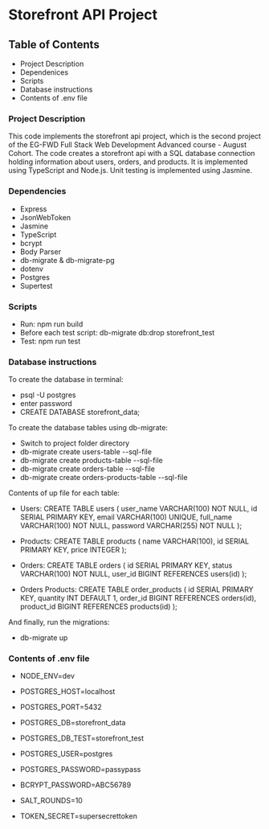 # Storefront API Project

## Table of Contents
* Project Description
* Dependenices
* Scripts
* Database instructions
* Contents of .env file

### Project Description

This code implements the storefront api project, which is the second project of the EG-FWD Full Stack Web Development Advanced course - August Cohort.
The code creates a storefront api with a SQL database connection holding information about users, orders, and products. It is implemented using TypeScript and Node.js. Unit testing is implemented using Jasmine.

### Dependencies
* Express
* JsonWebToken
* Jasmine
* TypeScript
* bcrypt
* Body Parser
* db-migrate & db-migrate-pg
* dotenv
* Postgres
* Supertest

### Scripts
* Run: npm run build
* Before each test script: db-migrate db:drop storefront_test
* Test: npm run test

### Database instructions
To create the database in terminal:
* psql -U postgres
* enter password
* CREATE DATABASE storefront_data;

To create the database tables using db-migrate:
* Switch to project folder directory
* db-migrate create users-table --sql-file
* db-migrate create products-table --sql-file
* db-migrate create orders-table --sql-file
* db-migrate create orders-products-table --sql-file

Contents of up file for each table:

* Users:
CREATE TABLE users (
  user_name VARCHAR(100) NOT NULL,
  id SERIAL PRIMARY KEY,
  email VARCHAR(100) UNIQUE,
  full_name VARCHAR(100) NOT NULL,
  password VARCHAR(255) NOT NULL
);

* Products:
CREATE TABLE products (
  name VARCHAR(100),
  id SERIAL PRIMARY KEY,
  price INTEGER
);

* Orders:
CREATE TABLE orders (
    id SERIAL PRIMARY KEY,
    status VARCHAR(100) NOT NULL,
    user_id BIGINT REFERENCES users(id)
);

* Orders Products:
CREATE TABLE order_products (
    id SERIAL PRIMARY KEY,
    quantity INT DEFAULT 1,
    order_id BIGINT REFERENCES orders(id),
    product_id BIGINT REFERENCES products(id)
);

And finally, run the migrations:
* db-migrate up

### Contents of .env file
* NODE_ENV=dev

* POSTGRES_HOST=localhost
* POSTGRES_PORT=5432
* POSTGRES_DB=storefront_data
* POSTGRES_DB_TEST=storefront_test
* POSTGRES_USER=postgres
* POSTGRES_PASSWORD=passypass

* BCRYPT_PASSWORD=ABC56789
* SALT_ROUNDS=10

* TOKEN_SECRET=supersecrettoken
